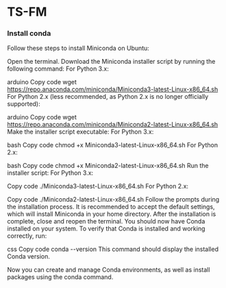 # TS-FM

### Install conda
Follow these steps to install Miniconda on Ubuntu:

Open the terminal.
Download the Miniconda installer script by running the following command:
For Python 3.x:

arduino
Copy code
wget https://repo.anaconda.com/miniconda/Miniconda3-latest-Linux-x86_64.sh
For Python 2.x (less recommended, as Python 2.x is no longer officially supported):

arduino
Copy code
wget https://repo.anaconda.com/miniconda/Miniconda2-latest-Linux-x86_64.sh
Make the installer script executable:
For Python 3.x:

bash
Copy code
chmod +x Miniconda3-latest-Linux-x86_64.sh
For Python 2.x:

bash
Copy code
chmod +x Miniconda2-latest-Linux-x86_64.sh
Run the installer script:
For Python 3.x:

Copy code
./Miniconda3-latest-Linux-x86_64.sh
For Python 2.x:

Copy code
./Miniconda2-latest-Linux-x86_64.sh
Follow the prompts during the installation process. It is recommended to accept the default settings, which will install Miniconda in your home directory.
After the installation is complete, close and reopen the terminal. You should now have Conda installed on your system.
To verify that Conda is installed and working correctly, run:

css
Copy code
conda --version
This command should display the installed Conda version.

Now you can create and manage Conda environments, as well as install packages using the conda command.